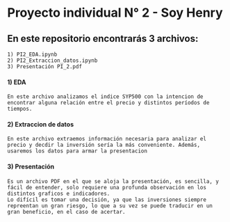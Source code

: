 # Proyecto individual N° 2 - Soy Henry

## En este repositorio encontrarás 3 archivos:
    
    1) PI2_EDA.ipynb
    2) PI2_Extraccion_datos.ipynb
    3) Presentación PI_2.pdf

#### 1) EDA
    
    En este archivo analizamos el indice SYP500 con la intencion de encontrar alguna relación entre el precio y distintos períodos de tiempos.

#### 2) Extraccion de datos
    
    En este archivo extraemos información necesaria para analizar el precio y decdir la inversión sería la más conveniente. Además, usaremos los datos para armar la presentacion

#### 3) Presentación

    Es un archivo PDF en el que se aloja la presentación, es sencilla, y fácil de entender, solo requiere una profunda observación en los distintos graficos e indicadores.
    Lo difícil es tomar una decisión, ya que las inversiones siempre repreentan un gran riesgo, lo que a su vez se puede traducir en un gran beneficio, en el caso de acertar.